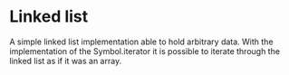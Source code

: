 # Linked list

A simple linked list implementation able to hold arbitrary data. With the implementation of the Symbol.iterator it is possible to iterate through the linked list as if it was an array.


